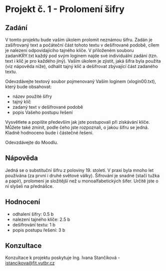 # Projekt č. 1 - Prolomení šifry

## Zadání

V tomto projektu bude vaším úkolem prolomit neznámou šifru. Zadán je zašifrovaný text a počáteční část tohoto textu v dešifrované podobě, cílem je nalezení odpovídajícího tajného klíče. V přiloženém souboru zadaniKRY.txt každý pod svým loginem najde své individuální zadání (tzn. text i klíč je pro každého jiný). Vaším úkolem je zjistit, jaká šifra byla použita (viz nápověda níže), odhalit tajný klíč a dešifrovat zbývající část zadaného textu.

Odevzdávejte textový soubor pojmenovaný Vaším loginem (xlogin00.txt), který bude obsahovat:

* název použité šifry
* tajný klíč
* zadaný text v dešifrované podobě
* popis Vašeho postupu řešení

Vysvětlete a popište především jak jste postupovali při získávání klíče. Můžete také zmínit, podle čeho jste rozpoznali, o jakou šifru se jedná. Kladně hodnoceno bude i částečné řešení.

Odevzdávejte do Moodlu.

## Nápověda

Jedná se o substituční šifru z poloviny 19. století. V praxi byla mnoho let používána (za první i druhé světové války). Šifrování je snadné (stačí tužka a papír), prolomení je složitější než u monoalfabetických šifer. Určitě jste o ní slyšeli na přednášce.

## Hodnocení

* odhalení šifry: 0.5 b
* nalezení tajného klíče: 2.5 b
* dešifrování textu: 1 b
* popis postupu řešení: 3 b

## Konzultace

Konzultace k projektu poskytuje Ing. Ivana Stančíková - istancikova@fit.vutbr.cz
